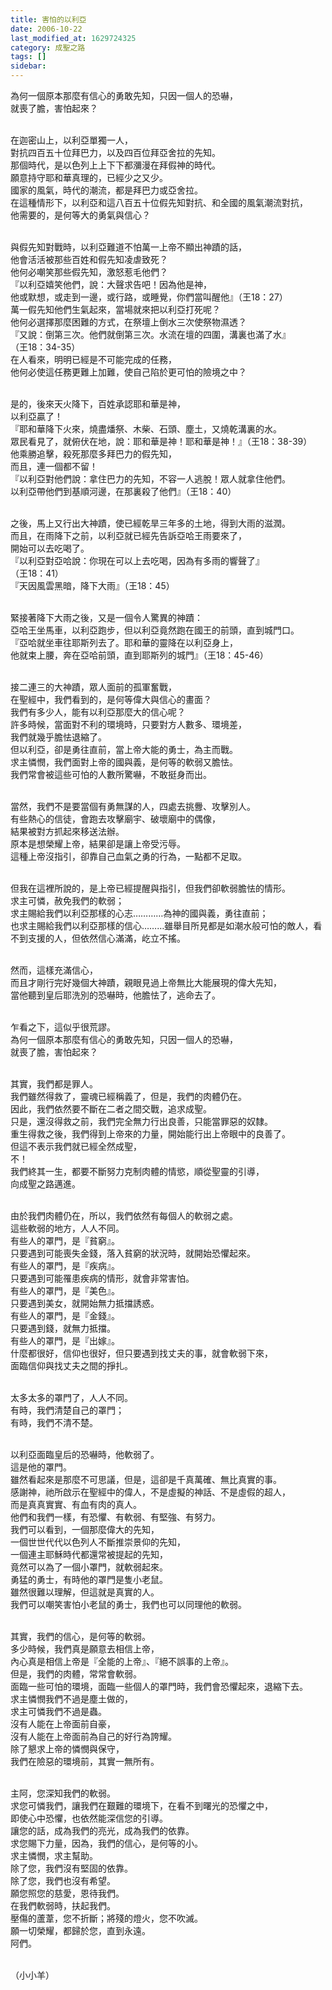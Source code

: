 ```yaml
---
title: 害怕的以利亞
date: 2006-10-22
last_modified_at: 1629724325
category: 成聖之路
tags: []
sidebar: 
---
```


<p>為何一個原本那麼有信心的勇敢先知，只因一個人的恐嚇，<br/>
就喪了膽，害怕起來？</p>
<p><br/>
在迦密山上，以利亞單獨一人，<br/>
對抗四百五十位拜巴力，以及四百位拜亞舍拉的先知。<br/>
那個時代，是以色列上上下下都瀰漫在拜假神的時代。<br/>
願意持守耶和華真理的，已經少之又少。<br/>
國家的風氣，時代的潮流，都是拜巴力或亞舍拉。<br/>
在這種情形下，以利亞和這八百五十位假先知對抗、和全國的風氣潮流對抗，<br/>
他需要的，是何等大的勇氣與信心？</p>
<p><br/>
與假先知對戰時，以利亞難道不怕萬一上帝不顯出神蹟的話，<br/>
他會活活被那些百姓和假先知凌虐致死？<br/>
他何必嘲笑那些假先知，激怒惹毛他們？<br/>
『以利亞嬉笑他們，說：大聲求告吧！因為他是神，<br/>
他或默想，或走到一邊，或行路，或睡覺，你們當叫醒他』（王18：27）<br/>
萬一假先知他們生氣起來，當場就來把以利亞打死呢？<br/>
他何必選擇那麼困難的方式，在祭壇上倒水三次使祭物濕透？<br/>
『又說：倒第三次。他們就倒第三次。水流在壇的四圍，溝裏也滿了水』<br/>
（王18：34-35）<br/>
在人看來，明明已經是不可能完成的任務，<br/>
他何必使這任務更難上加難，使自己陷於更可怕的險境之中？</p>
<p><br/>
是的，後來天火降下，百姓承認耶和華是神，<br/>
以利亞贏了！<br/>
『耶和華降下火來，燒盡燔祭、木柴、石頭、塵土，又燒乾溝裏的水。<br/>
眾民看見了，就俯伏在地，說：耶和華是神！耶和華是神！』（王18：38-39）<br/>
他乘勝追擊，殺死那麼多拜巴力的假先知，<br/>
而且，連一個都不留！<br/>
『以利亞對他們說：拿住巴力的先知，不容一人逃脫！眾人就拿住他們。<br/>
以利亞帶他們到基順河邊，在那裏殺了他們』（王18：40）</p>
<p><br/>
之後，馬上又行出大神蹟，使已經乾旱三年多的土地，得到大雨的滋潤。<br/>
而且，在雨降下之前，以利亞就已經先告訴亞哈王雨要來了，<br/>
開始可以去吃喝了。<br/>
『以利亞對亞哈說：你現在可以上去吃喝，因為有多雨的響聲了』<br/>
（王18：41）<br/>
『天因風雲黑暗，降下大雨』（王18：45）</p>
<p><br/>
緊接著降下大雨之後，又是一個令人驚異的神蹟：<br/>
亞哈王坐馬車，以利亞跑步，但以利亞竟然跑在國王的前頭，直到城門口。<br/>
『亞哈就坐車往耶斯列去了。耶和華的靈降在以利亞身上，<br/>
他就束上腰，奔在亞哈前頭，直到耶斯列的城門』（王18：45-46）</p>
<p><br/>
接二連三的大神蹟，眾人面前的孤軍奮戰，<br/>
在聖經中，我們看到的，是何等偉大與信心的畫面？<br/>
我們有多少人，能有以利亞那麼大的信心呢？<br/>
許多時候，當面對不利的環境時，只要對方人數多、環境差，<br/>
我們就幾乎膽怯退縮了。<br/>
但以利亞，卻是勇往直前，當上帝大能的勇士，為主而戰。<br/>
求主憐憫，我們面對上帝的國與義，是何等的軟弱又膽怯。<br/>
我們常會被這些可怕的人數所驚嚇，不敢挺身而出。</p>
<p><br/>
當然，我們不是要當個有勇無謀的人，四處去挑釁、攻擊別人。<br/>
有些熱心的信徒，會跑去攻擊廟宇、破壞廟中的偶像，<br/>
結果被對方抓起來移送法辦。<br/>
原本是想榮耀上帝，結果卻是讓上帝受污辱。<br/>
這種上帝沒指引，卻靠自己血氣之勇的行為，一點都不足取。</p>
<p><br/>
但我在這裡所說的，是上帝已經提醒與指引，但我們卻軟弱膽怯的情形。<br/>
求主可憐，赦免我們的軟弱；<br/>
求主賜給我們以利亞那樣的心志…………為神的國與義，勇往直前；<br/>
也求主賜給我們以利亞那樣的信心………雖舉目所見都是如潮水般可怕的敵人，看不到支援的人，但依然信心滿滿，屹立不搖。</p>
<p><br/>
然而，這樣充滿信心，<br/>
而且才剛行完好幾個大神蹟，親眼見過上帝無比大能展現的偉大先知，<br/>
當他聽到皇后耶洗別的恐嚇時，他膽怯了，逃命去了。</p>
<p><br/>
乍看之下，這似乎很荒謬。<br/>
為何一個原本那麼有信心的勇敢先知，只因一個人的恐嚇，<br/>
就喪了膽，害怕起來？</p>
<p><br/>
其實，我們都是罪人。<br/>
我們雖然得救了，靈魂已經稱義了，但是，我們的肉體仍在。<br/>
因此，我們依然要不斷在二者之間交戰，追求成聖。<br/>
只是，還沒得救之前，我們完全無力行出良善，只能當罪惡的奴隸。<br/>
重生得救之後，我們得到上帝來的力量，開始能行出上帝眼中的良善了。<br/>
但這不表示我們就已經全然成聖，<br/>
不！<br/>
我們終其一生，都要不斷努力克制肉體的情慾，順從聖靈的引導，<br/>
向成聖之路邁進。</p>
<p><br/>
由於我們肉體仍在，所以，我們依然有每個人的軟弱之處。<br/>
這些軟弱的地方，人人不同。<br/>
有些人的罩門，是『貧窮』。<br/>
只要遇到可能喪失金錢，落入貧窮的狀況時，就開始恐懼起來。<br/>
有些人的罩門，是『疾病』。<br/>
只要遇到可能罹患疾病的情形，就會非常害怕。<br/>
有些人的罩門，是『美色』。<br/>
只要遇到美女，就開始無力抵擋誘惑。<br/>
有些人的罩門，是『金錢』。<br/>
只要遇到錢，就無力抵擋。<br/>
有些人的罩門，是『出嫁』。<br/>
什麼都很好，信仰也很好，但只要遇到找丈夫的事，就會軟弱下來，<br/>
面臨信仰與找丈夫之間的掙扎。</p>
<p><br/>
太多太多的罩門了，人人不同。<br/>
有時，我們清楚自己的罩門；<br/>
有時，我們不清不楚。</p>
<p><br/>
以利亞面臨皇后的恐嚇時，他軟弱了。<br/>
這是他的罩門。<br/>
雖然看起來是那麼不可思議，但是，這卻是千真萬確、無比真實的事。<br/>
感謝神，祂所啟示在聖經中的偉人，不是虛擬的神話、不是虛假的超人，<br/>
而是真真實實、有血有肉的真人。<br/>
他們和我們一樣，有恐懼、有軟弱、有堅強、有努力。<br/>
我們可以看到，一個那麼偉大的先知，<br/>
一個世世代代以色列人不斷推崇景仰的先知，<br/>
一個連主耶穌時代都還常被提起的先知，<br/>
竟然可以為了一個小罩門，就軟弱起來。<br/>
勇猛的勇士，有時他的罩門是隻小老鼠。<br/>
雖然很難以理解，但這就是真實的人。<br/>
我們可以嘲笑害怕小老鼠的勇士，我們也可以同理他的軟弱。</p>
<p><br/>
其實，我們的信心，是何等的軟弱。<br/>
多少時候，我們真是願意去相信上帝，<br/>
內心真是相信上帝是『全能的上帝』、『絕不誤事的上帝』。<br/>
但是，我們的肉體，常常會軟弱。<br/>
面臨一些可怕的環境，面臨一些個人的罩門時，我們會恐懼起來，退縮下去。<br/>
求主憐憫我們不過是塵土做的，<br/>
求主可憐我們不過是蟲。<br/>
沒有人能在上帝面前自豪，<br/>
沒有人能在上帝面前為自己的好行為誇耀。<br/>
除了懇求上帝的憐憫與保守，<br/>
我們在險惡的環境前，其實一無所有。</p>
<p><br/>
主阿，您深知我們的軟弱。<br/>
求您可憐我們，讓我們在艱難的環境下，在看不到曙光的恐懼之中，<br/>
即使心中恐懼，也依然能深信您的引導。<br/>
讓您的話，成為我們的亮光，成為我們的依靠。<br/>
求您賜下力量，因為，我們的信心，是何等的小。<br/>
求主憐憫，求主幫助。<br/>
除了您，我們沒有堅固的依靠。<br/>
除了您，我們也沒有希望。<br/>
願您照您的慈愛，恩待我們。<br/>
在我們軟弱時，扶起我們。<br/>
壓傷的蘆葦，您不折斷；將殘的燈火，您不吹滅。<br/>
願一切榮耀，都歸於您，直到永遠。<br/>
阿們。</p>
<p><br/>
（小小羊）</p>
